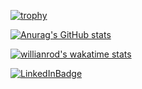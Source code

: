 
[![trophy](https://github-profile-trophy.vercel.app/?username=HugoSanctorum&theme=onedark&rank=SECRET,SSS,SS,S,AAA,AA,A)](https://github.com/ryo-ma/github-profile-trophy)

[![Anurag's GitHub stats](https://github-readme-stats.vercel.app/api?username=HugoSanctorum&show_icons=true&theme=dracula)](https://github.com/anuraghazra/github-readme-stats)

[![willianrod's wakatime stats](https://github-readme-stats.vercel.app/api/wakatime?username=@HugoSanctorum&theme=dracula)](https://github.com/anuraghazra/github-readme-stats)

[![LinkedInBadge](https://img.shields.io/badge/LinkedIn-blue?logo=linkedin&logoColor=white&style=for-the-badge)](https://www.linkedin.com/in/hugo-sanctorum)
